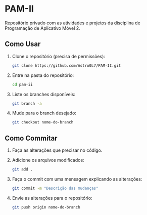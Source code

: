 # PAM-II

Repositório privado com as atividades e projetos da disciplina de Programação de Aplicativo Móvel 2.

## Como Usar

1. Clone o repositório (precisa de permissões):

   ```bash
   git clone https://github.com/Astro0L7/PAM-II.git
   ```

2. Entre na pasta do repositório:

   ```bash
   cd pam-ii
   ```

3. Liste os branches disponíveis:

   ```bash
   git branch -a
   ```

4. Mude para o branch desejado:

   ```bash
   git checkout nome-do-branch
   ```

## Como Commitar

1. Faça as alterações que precisar no código.

2. Adicione os arquivos modificados:

   ```bash
   git add .
   ```

3. Faça o commit com uma mensagem explicando as alterações:

   ```bash
   git commit -m "Descrição das mudanças"
   ```

4. Envie as alterações para o repositório:

   ```bash
   git push origin nome-do-branch
   ```
